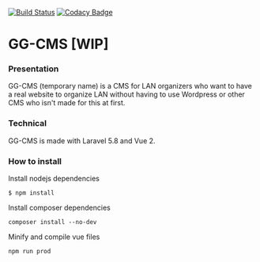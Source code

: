 [![Build Status](https://travis-ci.org/Tenebreizh/GG-CMS.svg?branch=master)](https://travis-ci.org/Tenebreizh/GG-CMS)
[![Codacy Badge](https://api.codacy.com/project/badge/Grade/5c5f2920f25a497f8a9703be323fcbe9)](https://www.codacy.com/app/thibaud29/GG-CMS?utm_source=github.com&amp;utm_medium=referral&amp;utm_content=Tenebreizh/GG-CMS&amp;utm_campaign=Badge_Grade)

# GG-CMS [WIP]

### Presentation
GG-CMS (temporary name) is a CMS for LAN organizers who want to have a real website to organize LAN without having to use Wordpress or other CMS who isn't made for this at first.

### Technical
GG-CMS is made with Laravel 5.8 and Vue 2.

### How to install

Install nodejs dependencies

`$ npm install`


Install composer dependencies

`composer install --no-dev`


Minify and compile vue files

`npm run prod`
